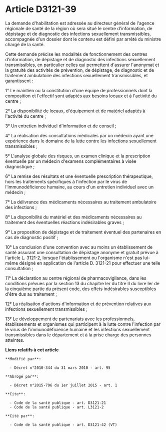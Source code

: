 # Article D3121-39

La demande d'habilitation est adressée au directeur général de l'agence régionale de santé de la région où sera situé le
centre d'information, de dépistage et de diagnostic des infections sexuellement transmissibles, accompagnée d'un dossier dont
le contenu est défini par arrêté du ministre chargé de la santé. 

Cette demande précise les modalités de fonctionnement des centres d'information, de dépistage et de diagnostic des infections
sexuellement transmissibles, en particulier celles qui permettent d'assurer l'anonymat et la gratuité des activités de
prévention, de dépistage, de diagnostic et de traitement ambulatoire des infections sexuellement transmissibles, et
garantissent : 

1° Le maintien ou la constitution d'une équipe de professionnels dont la composition et l'effectif sont adaptés aux besoins
locaux et à l'activité du centre ; 

2° La disponibilité de locaux, d'équipement et de matériel adaptés à l'activité du centre ; 

3° Un entretien individuel d'information et de conseil ; 

4° La réalisation des consultations médicales par un médecin ayant une expérience dans le domaine de la lutte contre les
infections sexuellement transmissibles ; 

5° L'analyse globale des risques, un examen clinique et la prescription éventuelle par un médecin d'examens complémentaires à
visée diagnostique ; 

6° La remise des résultats et une éventuelle prescription thérapeutique, hors les traitements spécifiques à l'infection par
le virus de l'immunodéficience humaine, au cours d'un entretien individuel avec un médecin ; 

7° La délivrance des médicaments nécessaires au traitement ambulatoire des infections ; 

8° La disponibilité du matériel et des médicaments nécessaires au traitement des éventuelles réactions indésirables graves ; 

9° La proposition de dépistage et de traitement éventuel des partenaires en cas de diagnostic positif ; 

10° La conclusion d'une convention avec au moins un établissement de santé assurant une consultation de dépistage anonyme et
gratuit prévue à l'article L. 3121-2, lorsque l'établissement ou l'organisme n'est pas lui-même désigné en application de
l'article D. 3121-21 pour effectuer une telle consultation ; 

11° La déclaration au centre régional de pharmacovigilance, dans les conditions prévues par la section 13 du chapitre Ier du
titre II du livre Ier de la cinquième partie du présent code, des effets indésirables susceptibles d'être dus au
traitement ; 

12° La réalisation d'actions d'information et de prévention relatives aux infections sexuellement transmissibles ; 

13° Le développement de partenariats avec les professionnels, établissements et organismes qui participent à la lutte contre
l'infection par le virus de l'immunodéficience humaine et les infections sexuellement transmissibles dans le département et à
la prise charge des personnes atteintes.

**Liens relatifs à cet article**

	**Modifié par**:

	  - Décret n°2010-344 du 31 mars 2010 - art. 95

	**Abrogé par**:

	  - Décret n°2015-796 du 1er juillet 2015 - art. 1

	**Cite**:

	  - Code de la santé publique - art. D3121-21
	  - Code de la santé publique - art. L3121-2

	**Cité par**:

	  - Code de la santé publique - art. D3121-42 (VT)
